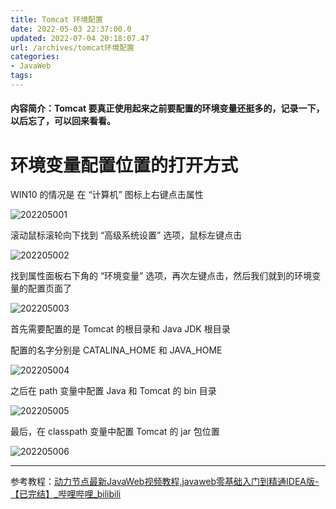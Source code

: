 ```yaml
---
title: Tomcat 环境配置
date: 2022-05-03 22:37:00.0
updated: 2022-07-04 20:18:07.47
url: /archives/tomcat环境配置
categories: 
- JavaWeb
tags: 
---
```




#### 内容简介：Tomcat 要真正使用起来之前要配置的环境变量还挺多的，记录一下，以后忘了，可以回来看看。

<!--more-->

# 环境变量配置位置的打开方式

WIN10 的情况是 在 “计算机” 图标上右键点击属性

![202205001](http://img.shuyepl.com/202207042011034.jpg)

滚动鼠标滚轮向下找到 “高级系统设置” 选项，鼠标左键点击

![202205002](http://img.shuyepl.com/202207042011267.jpg)

找到属性面板右下角的 “环境变量” 选项，再次左键点击，然后我们就到的环境变量的配置页面了

![202205003](http://img.shuyepl.com/202207042011114.jpg)

首先需要配置的是 Tomcat 的根目录和 Java JDK 根目录

配置的名字分别是 CATALINA_HOME 和 JAVA_HOME

![202205004](http://img.shuyepl.com/202207042011105.jpg)

之后在 path 变量中配置 Java 和 Tomcat 的 bin 目录

![202205005](http://img.shuyepl.com/202207042012299.jpg)

最后，在 classpath 变量中配置 Tomcat 的 jar 包位置

![202205006](http://img.shuyepl.com/202207042012717.jpg)

---

参考教程：[动力节点最新JavaWeb视频教程,javaweb零基础入门到精通IDEA版-【已完结】_哔哩哔哩_bilibili](https://www.bilibili.com/video/BV1Z3411C7NZ?p=10&spm_id_from=333.999.header_right.history_list.click)